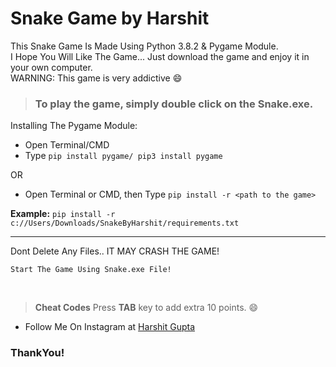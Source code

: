 # Snake Game by Harshit 
This Snake Game Is Made Using Python 3.8.2 & Pygame Module.\
I Hope You Will Like The Game... Just download the game and enjoy it in your own computer.\
WARNING: This game is very addictive :smile:

> ### To play the game, simply double click on the **Snake.exe**.


Installing The Pygame Module:
<br>
* Open Terminal/CMD
* Type ```pip install pygame/ pip3 install pygame```

OR

* Open Terminal or CMD, then Type ```pip install -r <path to the game>```

**Example:** ```pip install -r c://Users/Downloads/SnakeByHarshit/requirements.txt```

---

Dont Delete Any Files.. IT MAY CRASH THE GAME!

```Start The Game Using Snake.exe File!```

<br>

> **Cheat Codes**
Press <b>TAB</b> key to add extra 10 points. :smile:


* Follow Me On Instagram at [Harshit Gupta](https://www.instagram.com/__zenith___/)

### ThankYou!
